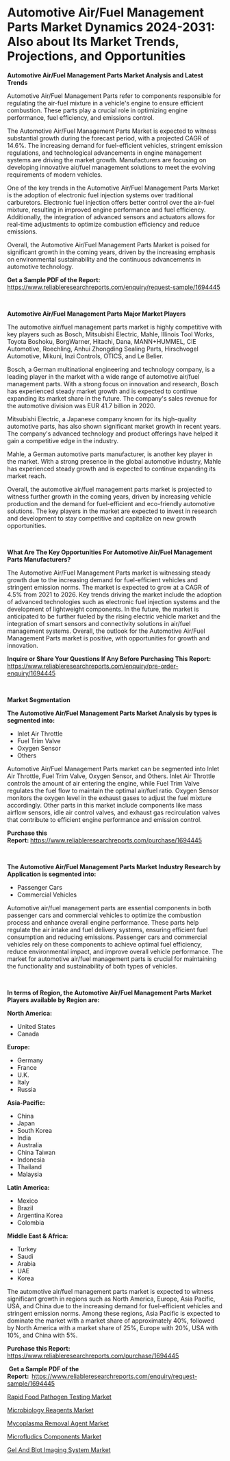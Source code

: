 <p><h1>Automotive Air/Fuel Management Parts Market Dynamics 2024-2031: Also about Its Market Trends, Projections, and Opportunities</h1></p><p><strong>Automotive Air/Fuel Management Parts Market Analysis and Latest Trends</strong></p>
<p><p>Automotive Air/Fuel Management Parts refer to components responsible for regulating the air-fuel mixture in a vehicle's engine to ensure efficient combustion. These parts play a crucial role in optimizing engine performance, fuel efficiency, and emissions control.</p><p>The Automotive Air/Fuel Management Parts Market is expected to witness substantial growth during the forecast period, with a projected CAGR of 14.6%. The increasing demand for fuel-efficient vehicles, stringent emission regulations, and technological advancements in engine management systems are driving the market growth. Manufacturers are focusing on developing innovative air/fuel management solutions to meet the evolving requirements of modern vehicles.</p><p>One of the key trends in the Automotive Air/Fuel Management Parts Market is the adoption of electronic fuel injection systems over traditional carburetors. Electronic fuel injection offers better control over the air-fuel mixture, resulting in improved engine performance and fuel efficiency. Additionally, the integration of advanced sensors and actuators allows for real-time adjustments to optimize combustion efficiency and reduce emissions.</p><p>Overall, the Automotive Air/Fuel Management Parts Market is poised for significant growth in the coming years, driven by the increasing emphasis on environmental sustainability and the continuous advancements in automotive technology.</p></p>
<p><strong>Get a Sample PDF of the Report:&nbsp;</strong> <a href="https://www.reliableresearchreports.com/enquiry/request-sample/1694445">https://www.reliableresearchreports.com/enquiry/request-sample/1694445</a></p>
<p>&nbsp;</p>
<p><strong>Automotive Air/Fuel Management Parts Major Market Players</strong></p>
<p><p>The automotive air/fuel management parts market is highly competitive with key players such as Bosch, Mitsubishi Electric, Mahle, Illinois Tool Works, Toyota Boshoku, BorgWarner, Hitachi, Dana, MANN+HUMMEL, CIE Automotive, Roechling, Anhui Zhongding Sealing Parts, Hirschvogel Automotive, Mikuni, Inzi Controls, OTICS, and Le Belier. </p><p>Bosch, a German multinational engineering and technology company, is a leading player in the market with a wide range of automotive air/fuel management parts. With a strong focus on innovation and research, Bosch has experienced steady market growth and is expected to continue expanding its market share in the future. The company's sales revenue for the automotive division was EUR 41.7 billion in 2020.</p><p>Mitsubishi Electric, a Japanese company known for its high-quality automotive parts, has also shown significant market growth in recent years. The company's advanced technology and product offerings have helped it gain a competitive edge in the industry.</p><p>Mahle, a German automotive parts manufacturer, is another key player in the market. With a strong presence in the global automotive industry, Mahle has experienced steady growth and is expected to continue expanding its market reach.</p><p>Overall, the automotive air/fuel management parts market is projected to witness further growth in the coming years, driven by increasing vehicle production and the demand for fuel-efficient and eco-friendly automotive solutions. The key players in the market are expected to invest in research and development to stay competitive and capitalize on new growth opportunities.</p></p>
<p>&nbsp;</p>
<p><strong>What Are The Key Opportunities For Automotive Air/Fuel Management Parts Manufacturers?</strong></p>
<p><p>The Automotive Air/Fuel Management Parts market is witnessing steady growth due to the increasing demand for fuel-efficient vehicles and stringent emission norms. The market is expected to grow at a CAGR of 4.5% from 2021 to 2026. Key trends driving the market include the adoption of advanced technologies such as electronic fuel injection systems and the development of lightweight components. In the future, the market is anticipated to be further fueled by the rising electric vehicle market and the integration of smart sensors and connectivity solutions in air/fuel management systems. Overall, the outlook for the Automotive Air/Fuel Management Parts market is positive, with opportunities for growth and innovation.</p></p>
<p><strong>Inquire or Share Your Questions If Any Before Purchasing This Report:</strong> <a href="https://www.reliableresearchreports.com/enquiry/pre-order-enquiry/1694445">https://www.reliableresearchreports.com/enquiry/pre-order-enquiry/1694445</a></p>
<p>&nbsp;</p>
<p><strong>Market Segmentation</strong></p>
<p><strong>The Automotive Air/Fuel Management Parts Market Analysis by types is segmented into:</strong></p>
<p><ul><li>Inlet Air Throttle</li><li>Fuel Trim Valve</li><li>Oxygen Sensor</li><li>Others</li></ul></p>
<p><p>Automotive Air/Fuel Management Parts market can be segmented into Inlet Air Throttle, Fuel Trim Valve, Oxygen Sensor, and Others. Inlet Air Throttle controls the amount of air entering the engine, while Fuel Trim Valve regulates the fuel flow to maintain the optimal air/fuel ratio. Oxygen Sensor monitors the oxygen level in the exhaust gases to adjust the fuel mixture accordingly. Other parts in this market include components like mass airflow sensors, idle air control valves, and exhaust gas recirculation valves that contribute to efficient engine performance and emission control.</p></p>
<p><strong>Purchase this Report:&nbsp;</strong><a href="https://www.reliableresearchreports.com/purchase/1694445">https://www.reliableresearchreports.com/purchase/1694445</a></p>
<p>&nbsp;</p>
<p><strong>The Automotive Air/Fuel Management Parts Market Industry Research by Application is segmented into:</strong></p>
<p><ul><li>Passenger Cars</li><li>Commercial Vehicles</li></ul></p>
<p><p>Automotive air/fuel management parts are essential components in both passenger cars and commercial vehicles to optimize the combustion process and enhance overall engine performance. These parts help regulate the air intake and fuel delivery systems, ensuring efficient fuel consumption and reducing emissions. Passenger cars and commercial vehicles rely on these components to achieve optimal fuel efficiency, reduce environmental impact, and improve overall vehicle performance. The market for automotive air/fuel management parts is crucial for maintaining the functionality and sustainability of both types of vehicles.</p></p>
<p>&nbsp;</p>
<p><strong>In terms of Region, the Automotive Air/Fuel Management Parts Market Players available by Region are:</strong></p>
<p>
    <p> <strong> North America: </strong>
        <ul>
            <li>United States</li>
            <li>Canada</li>
        </ul>
        </p> 
    <p> <strong> Europe: </strong>
        <ul>
            <li>Germany</li>
            <li>France</li>
            <li>U.K.</li>
            <li>Italy</li>
            <li>Russia</li>
        </ul>
        </p> 
    <p> <strong> Asia-Pacific: </strong>
        <ul>
            <li>China</li>
            <li>Japan</li>
            <li>South Korea</li>
            <li>India</li>
            <li>Australia</li>
            <li>China Taiwan</li>
            <li>Indonesia</li>
            <li>Thailand</li>
            <li>Malaysia</li>
        </ul>
        </p> 
    <p> <strong> Latin America: </strong>
        <ul>
            <li>Mexico</li>
            <li>Brazil</li>
            <li>Argentina Korea</li>
            <li>Colombia</li>
        </ul>
        </p> 
    <p> <strong> Middle East & Africa: </strong>
        <ul>
            <li>Turkey</li>
            <li>Saudi</li>
            <li>Arabia</li>
            <li>UAE</li>
            <li>Korea</li>
        </ul>
    </p>
    </p>
<p><p>The automotive air/fuel management parts market is expected to witness significant growth in regions such as North America, Europe, Asia Pacific, USA, and China due to the increasing demand for fuel-efficient vehicles and stringent emission norms. Among these regions, Asia Pacific is expected to dominate the market with a market share of approximately 40%, followed by North America with a market share of 25%, Europe with 20%, USA with 10%, and China with 5%.</p></p>
<p><strong>Purchase this Report: </strong><a href="https://www.reliableresearchreports.com/purchase/1694445">https://www.reliableresearchreports.com/purchase/1694445</a></p>
<p>&nbsp;<strong>Get a Sample PDF of the Report:&nbsp;&nbsp;</strong><a href="https://www.reliableresearchreports.com/enquiry/request-sample/1694445">https://www.reliableresearchreports.com/enquiry/request-sample/1694445</a></p>
<p><strong></strong></p>
<p><p><a href="https://github.com/yemakinde/Market-Research-Report-List-1/blob/main/rapid-food-pathogen-testing-market.md">Rapid Food Pathogen Testing Market</a></p><p><a href="https://github.com/bmorecock/Market-Research-Report-List-2/blob/main/microbiology-reagents-market.md">Microbiology Reagents Market</a></p><p><a href="https://github.com/RickHolmes3/Market-Research-Report-List-3/blob/main/mycoplasma-removal-agent-market.md">Mycoplasma Removal Agent Market</a></p><p><a href="https://github.com/Alonsoolds3wq1d81czn8rbol/Market-Research-Report-List-1/blob/main/microfludics-components-market.md">Microfludics Components Market</a></p><p><a href="https://github.com/jsmusil/Market-Research-Report-List-2/blob/main/gel-and-blot-imaging-system-market.md">Gel And Blot Imaging System Market</a></p></p>